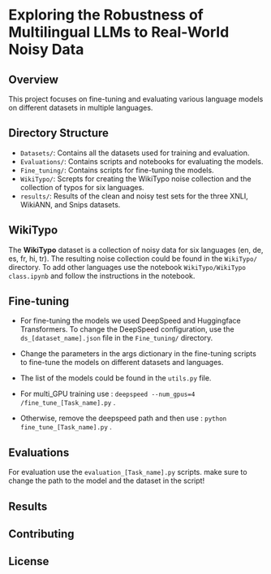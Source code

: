 # Exploring the Robustness of Multilingual LLMs to Real-World Noisy Data

## Overview

This project focuses on fine-tuning and evaluating various language models on different datasets in multiple languages.

## Directory Structure

- `Datasets/`: Contains all the datasets used for training and evaluation.
- `Evaluations/`: Contains scripts and notebooks for evaluating the models.
- `Fine_tuning/`: Contains scripts for fine-tuning the models.
- `WikiTypo/`: Screpts for creating the WikiTypo noise collection and the collection of typos for six languages.
- `results/`: Results of the clean and noisy test sets for the three XNLI, WikiANN, and Snips datasets.

## WikiTypo
The **WikiTypo** dataset is a collection of noisy data for six languages (en, de, es, fr, hi, tr). The resulting noise collection could be found in the `WikiTypo/` directory. 
To add other languages use the notebook `WikiTypo/WikiTypo class.ipynb` and follow the instructions in the notebook.

## Fine-tuning
- For fine-tuning the models we used DeepSpeed and Huggingface Transformers. To change the DeepSpeed configuration, use the `ds_[dataset_name].json` file in the `Fine_tuning/` directory.
- Change the parameters in the args dictionary in the fine-tuning scripts to fine-tune the models on different datasets and languages.
- The list of the models could be found in the `utils.py` file.

- For multi_GPU training use : `deepspeed --num_gpus=4 /fine_tune_[Task_name].py` .
- Otherwise, remove the deepspeed path and then use : `python fine_tune_[Task_name].py` .

## Evaluations
For evaluation use the `evaluation_[Task_name].py` scripts. make sure to change the path to the model and the dataset in the script!

## Results

## Contributing

## License